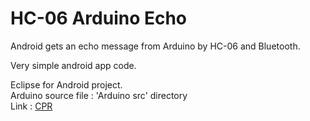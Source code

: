 HC-06 Arduino Echo
==================

Android gets an echo message from Arduino by HC-06 and Bluetooth. 

Very simple android app code.

Eclipse for Android project.<br/>
Arduino source file : 'Arduino src' directory<br/>
Link : <a href="http://www.cprtestcenter.com/">CPR</a>





